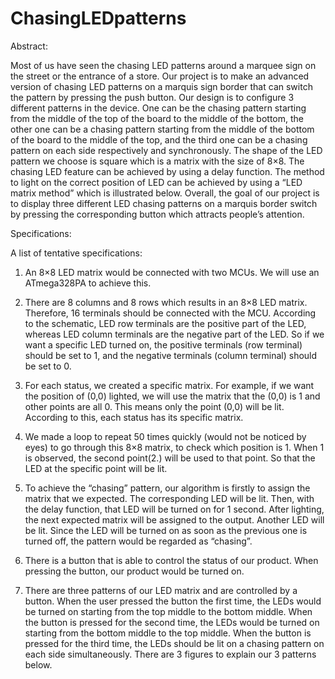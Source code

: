 # ChasingLEDpatterns

Abstract:

Most of us have seen the chasing LED patterns around a marquee sign on the street or the entrance of a store. Our project is to make an advanced version of chasing LED patterns on a marquis sign border that can switch the pattern by pressing the push button. Our design is to configure 3 different patterns in the device. One can be the chasing pattern starting from the middle of the top of the board to the middle of the bottom, the other one can be a chasing pattern starting from the middle of the bottom of the board to the middle of the top, and the third one can be a chasing pattern on each side respectively and synchronously. The shape of the LED pattern we choose is square which is a matrix with the size of 8×8. The chasing LED feature can be achieved by using a delay function. The method to light on the correct position of LED can be achieved by using a “LED matrix method” which is illustrated below. Overall, the goal of our project is to display three different LED chasing patterns on a marquis border switch by pressing the corresponding button which attracts people’s attention.

Specifications:

A list of tentative specifications:
1. An 8×8 LED matrix would be connected with two MCUs. We will use an ATmega328PA to
achieve this.

2. There are 8 columns and 8 rows which results in an 8×8 LED matrix. Therefore, 16 terminals should be connected with the MCU. According to the schematic, LED row terminals are the positive part of the LED, whereas LED column terminals are the negative part of the LED. So if we want a specific LED turned on, the positive terminals (row terminal) should be set to 1, and the negative terminals (column terminal) should be set to 0. 

3. For each status, we created a specific matrix. For example, if we want the position of
(0,0) lighted, we will use the matrix that the (0,0) is 1 and other points are all 0. This
means only the point (0,0) will be lit. According to this, each status has its specific matrix.

4. We made a loop to repeat 50 times quickly (would not be noticed by eyes) to go through this 8×8 matrix, to check which position is 1. When 1 is observed, the second point(2.) will be used to that point. So that the LED at the specific point will be lit.

5. To achieve the “chasing” pattern, our algorithm is firstly to assign the matrix that we
expected. The corresponding LED will be lit. Then, with the delay function,
that LED will be turned on for 1 second. After lighting, the next expected matrix will be
assigned to the output. Another LED will be lit. Since the LED will be turned on as soon
as the previous one is turned off, the pattern would be regarded as “chasing”.
6. There is a button that is able to control the status of our product. When pressing the button, our product would be turned on.

7. There are three patterns of our LED matrix and are controlled by a button. When the user pressed the button the first time, the LEDs would be turned on starting from the top middle to the bottom middle. When the button is pressed for the  second time, the LEDs would be turned on starting from the bottom middle to the top middle. When the button is pressed for the third time, the LEDs should be lit on a chasing pattern on each side simultaneously. There are 3 figures to explain our 3 patterns below.
